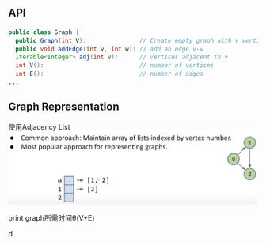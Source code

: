 ## API
```java
public class Graph {
  public Graph(int V):               // Create empty graph with v vertices
  public void addEdge(int v, int w): // add an edge v-w
  Iterable<Integer> adj(int v):      // vertices adjacent to v
  int V():                           // number of vertices
  int E():                           // number of edges
...
```

## Graph Representation
使用Adjacency  List![输入图片说明](/imgs/2025-02-27/LUbB0oL0WPYsFs41.png)

print graph所需时间θ(V+E)

d
<!--stackedit_data:
eyJoaXN0b3J5IjpbLTE3OTkwOTAwNDRdfQ==
-->